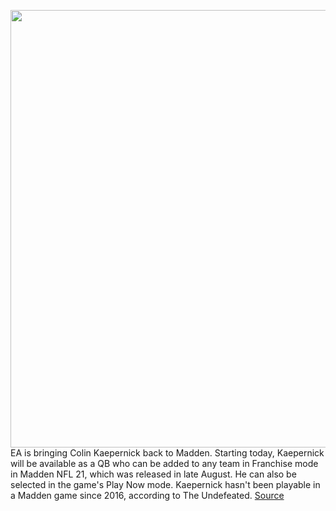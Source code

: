 <img src='https://cdn.vox-cdn.com/thumbor/U8ucFSLRPkLkkbAs-oYSDz2o3Qk=/0x0:1920x1080/1200x800/filters:focal(859x370:1165x676)/cdn.vox-cdn.com/uploads/chorus_image/image/67371320/EhaGgbhXgAAWFaW.0.jpg' width='700px' /><br/>
EA is bringing Colin Kaepernick back to Madden. Starting today, Kaepernick will be available as a QB who can be added to any team in Franchise mode in Madden NFL 21, which was released in late August. He can also be selected in the game's Play Now mode. Kaepernick hasn't been playable in a Madden game since 2016, according to The Undefeated.
<a href='https://www.theverge.com/2020/9/8/21427590/colin-kaepernick-madden-nfl-21-ea-sports-added-qb'> Source <a/>